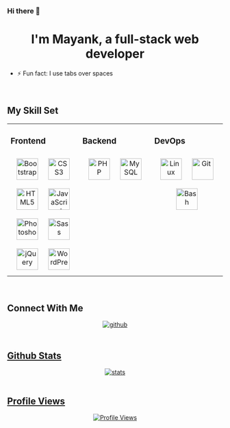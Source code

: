### Hi there 👋

<!--
**bhurani/bhurani** is a ✨ _special_ ✨ repository because its `README.md` (this file) appears on your GitHub profile.

Here are some ideas to get you started:

- 🔭 I’m currently working on ...
- 🌱 I’m currently learning ...
- 👯 I’m looking to collaborate on ...
- 🤔 I’m looking for help with ...
- 💬 Ask me about ...
- 📫 How to reach me: ...
- 😄 Pronouns: ...
- ⚡ Fun fact: ...
-->

# <div align="center">I'm Mayank, a full-stack web developer</div>
- ⚡ Fun fact: I use tabs over spaces

<br/>

## My Skill Set
<table>
<tr>
<td valign="top" width="33.33%">

### Frontend
<div align="center">
<img alt="Bootstrap" height="50" style="margin:10px" src="https://profilinator.rishav.dev/skills-assets/bootstrap-plain.svg"/>
<img alt="CSS3" height="50" style="margin:10px" src="https://profilinator.rishav.dev/skills-assets/css3-original-wordmark.svg"/>
<img alt="HTML5" height="50" style="margin:10px" src="https://profilinator.rishav.dev/skills-assets/html5-original-wordmark.svg"/>
<img alt="JavaScript" height="50" style="margin:10px" src="https://profilinator.rishav.dev/skills-assets/javascript-original.svg"/>
<img alt="Photoshop" height="50" style="margin:10px" src="https://profilinator.rishav.dev/skills-assets/photoshop-plain.svg"/>
<img alt="Sass" height="50" style="margin:10px" src="https://profilinator.rishav.dev/skills-assets/sass-original.svg"/>
<img alt="jQuery" height="50" style="margin:10px" src="https://profilinator.rishav.dev/skills-assets/jquery.png"/>
<img alt="WordPress" height="50" style="margin:10px" src="https://profilinator.rishav.dev/skills-assets/wordpress.png"/>
</div>

</td>
<td valign="top" width="33.33%">

### Backend
<div align="center">
<img alt="PHP" height="50" style="margin:10px" src="https://profilinator.rishav.dev/skills-assets/php-original.svg"/>
<img alt="MySQL" height="50" style="margin:10px" src="https://profilinator.rishav.dev/skills-assets/mysql-original-wordmark.svg"/>
</div>

</td>
<td valign="top" width="33.33%">

### DevOps
<div align="center">
<img alt="Linux" height="50" style="margin:10px" src="https://profilinator.rishav.dev/skills-assets/linux-original.svg"/>
<img alt="Git" height="50" style="margin:10px" src="https://profilinator.rishav.dev/skills-assets/git-scm-icon.svg"/>
<img alt="Bash" height="50" style="margin:10px" src="https://profilinator.rishav.dev/skills-assets/gnu_bash-icon.svg"/>
</div>

</td>
</tr>
</table>

<br/>

## Connect With Me
<div align="center">
<a href="https://github.com/bhurani" target="_blank">
<img alt="github" src="https://img.shields.io/badge/github-%2324292e.svg?&style=for-the-badge&logo=github&logoColor=white" style="margin-bottom:5px"/>
</div>

<br/>

## Github Stats
<div align="center">
<img alt="stats" src="https://github-readme-stats.vercel.app/api?username=bhurani&show_icons=true&count_private=true&hide_border=true"/>
</div>

<br/>

## Profile Views
<div align="center">
<img alt="Profile Views" src="https://komarev.com/ghpvc/?username=bhurani&&style=flat-square"/>
</div>
